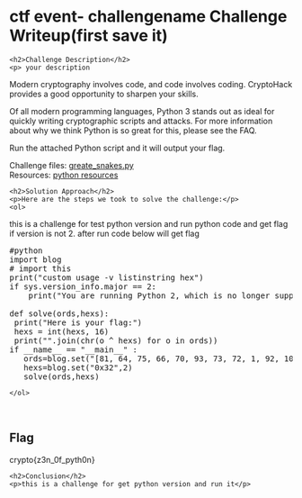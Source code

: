<!DOCTYPE html>
<html>

<body>
    <h1>ctf event- challengename Challenge Writeup(first save it)</h1>

    <h2>Challenge Description</h2>
    <p> your description
Modern cryptography involves code, and code involves coding. CryptoHack provides a good opportunity to sharpen your skills.

Of all modern programming languages, Python 3 stands out as ideal for quickly writing cryptographic scripts and attacks. For more information about why we think Python is so great for this, please see the FAQ.

Run the attached Python script and it will output your flag.

Challenge files:
 <a href="https://cybersecctf.github.io/blog/2024/practice/cryptohack/great_snakes_35381fca29d68d8f3f25c9fa0a9026fb.py">greate_snakes.py</a>       
Resources:
 <a href="https://wiki.python.org/moin/BeginnersGuide/Download">python resources</a>       

</p>
 
    <h2>Solution Approach</h2>
    <p>Here are the steps we took to solve the challenge:</p>
    <ol>
this is a challenge for test python version and run python code and get flag if version is not 2.
after run code below will get flag
<pre>
#python
import blog
# import this
print("custom usage -v listinstring hex")
if sys.version_info.major == 2:
    print("You are running Python 2, which is no longer supported. Please update to Python 3.")

def solve(ords,hexs):
 print("Here is your flag:")
 hexs = int(hexs, 16) 
 print("".join(chr(o ^ hexs) for o in ords))
if __name__ == "__main__" :
   ords=blog.set("[81, 64, 75, 66, 70, 93, 73, 72, 1, 92, 109, 2, 84, 109, 66, 75, 70, 90, 2, 92, 79]",1)
   hexs=blog.set("0x32",2)
   solve(ords,hexs)
</pre>
    </ol> 
<br>
    <h2>Flag</h2>
    <p class="flag">crypto{z3n_0f_pyth0n}
</p>

    <h2>Conclusion</h2>
    <p>this is a challenge for get python version and run it</p>
</body>
</html>


